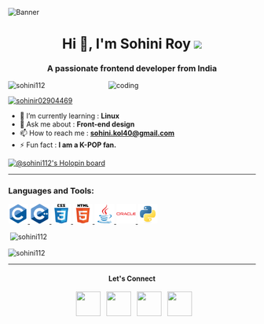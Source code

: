 
![Banner](https://media0.giphy.com/headers/GitHub/w8ZJLtJbmuph.gif)

<h1 align="center">Hi 👋, I'm Sohini Roy <img src="https://media.giphy.com/media/12oufCB0MyZ1Go/giphy.gif" width="50"></h1>
<h3 align="center">A passionate frontend developer from India</h3>
<img align="right" alt="coding" width="300" src="https://camo.githubusercontent.com/691cdc5f9c4dc0e88650b97d480af9237d9422963bd1184f95e00087d3aa8bbd/68747470733a2f2f692e696d6775722e636f6d2f72486c456444712e676966">


<p align="left"> <img src="https://komarev.com/ghpvc/?username=sohini112&label=Profile%20views&color=0e75b6&style=flat" alt="sohini112" /> </p>



<p align="left"> <a href="https://twitter.com/sohinir02904469" target="blank"><img src="https://img.shields.io/twitter/follow/sohinir02904469?logo=twitter&style=for-the-badge" alt="sohinir02904469" /></a> </p>

- 📖 I’m currently learning :  **Linux**
- 💬 Ask me about :  **Front-end design**
- 📫 How to reach me :  **sohini.kol40@gmail.com**
- ⚡ Fun fact :  **I am a K-POP fan.**


[![@sohini112's Holopin board](https://holopin.me/sohini112)](https://holopin.io/@sohini112)


---
<h3 align="left">Languages and Tools:</h3>

<p align="left"> <a href="https://www.cprogramming.com/" target="_blank" rel="noreferrer"> <img src="https://raw.githubusercontent.com/devicons/devicon/master/icons/c/c-original.svg" alt="c" width="40" height="40"/> </a> <a href="https://www.w3schools.com/cpp/" target="_blank" rel="noreferrer"> <img src="https://raw.githubusercontent.com/devicons/devicon/master/icons/cplusplus/cplusplus-original.svg" alt="cplusplus" width="40" height="40"/> </a> <a href="https://www.w3schools.com/css/" target="_blank" rel="noreferrer"> <img src="https://raw.githubusercontent.com/devicons/devicon/master/icons/css3/css3-original-wordmark.svg" alt="css3" width="40" height="40"/> </a> <a href="https://www.w3.org/html/" target="_blank" rel="noreferrer"> <img src="https://raw.githubusercontent.com/devicons/devicon/master/icons/html5/html5-original-wordmark.svg" alt="html5" width="40" height="40"/> </a> <a href="https://www.java.com" target="_blank" rel="noreferrer"> <img src="https://raw.githubusercontent.com/devicons/devicon/master/icons/java/java-original.svg" alt="java" width="40" height="40"/> </a> <a href="https://www.oracle.com/" target="_blank" rel="noreferrer"> <img src="https://raw.githubusercontent.com/devicons/devicon/master/icons/oracle/oracle-original.svg" alt="oracle" width="40" height="40"/> </a> <a href="https://www.python.org" target="_blank" rel="noreferrer"> <img src="https://raw.githubusercontent.com/devicons/devicon/master/icons/python/python-original.svg" alt="python" width="40" height="40"/> </a> </p>



<p>&nbsp;<img align="center" src="https://github-readme-stats.vercel.app/api?username=sohini112&show_icons=true&locale=en" alt="sohini112" /></p>

<p><img align="center" src="https://github-readme-streak-stats.herokuapp.com/?user=sohini112&" alt="sohini112" /></p>


---

<h4 align=center> Let's Connect </h4>

<p align="center">
&nbsp; <a href="https://twitter.com/SOHINIR02904469" target="_blank" rel="noopener noreferrer"><img align="center" src="https://img.icons8.com/clouds/344/twitter-circled.png" height="50" width="50" /></a>  
&nbsp; <a href="https://www.instagram.com/sohini_roy98/" target="_blank" rel="noopener noreferrer"><img align="center" src="https://img.icons8.com/clouds/72/instagram-new--v3.png" height="50" width="50" /></a>  
&nbsp; <a href="https://www.linkedin.com/in/sohini-roy-b8b8921b6/" target="_blank" rel="noopener noreferrer"><img align="center" src="https://img.icons8.com/clouds/72/linkedin.png" height="50" width="50" /></a>
&nbsp; <a href="mailto:sohini.kol40@gmail.com" target="_blank" rel="noopener noreferrer"><img align="center" src="https://img.icons8.com/clouds/344/gmail.png" height="50"  width="50" /></a>
</p>

